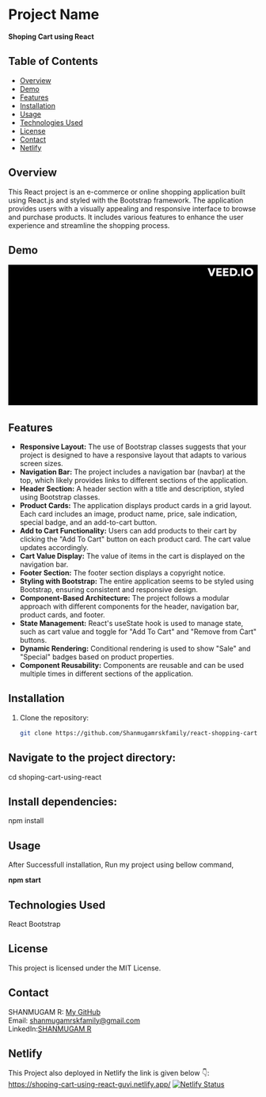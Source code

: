 # Project Name

<b>Shoping Cart using React</b>

## Table of Contents

- [Overview](#overview)
- [Demo](#demo)
- [Features](#features)
- [Installation](#installation)
- [Usage](#usage)
- [Technologies Used](#technologies-used)
- [License](#license)
- [Contact](#contact)
- [Netlify](#Netlify)

## Overview

<p>
This React project is an e-commerce or online shopping application built using React.js and styled with the Bootstrap framework. The application provides users with a visually appealing and responsive interface to browse and purchase products. It includes various features to enhance the user experience and streamline the shopping process.</p>

## Demo

<img src="./src/assets/shoping_cart.gif">

## Features

<ul>
<li><b>Responsive Layout:</b> The use of Bootstrap classes suggests that your project is designed to have a responsive layout that adapts to various screen sizes.</li>

<li><b>Navigation Bar:</b> The project includes a navigation bar (navbar) at the top, which likely provides links to different sections of the application.</li>

<li><b>Header Section:</b> A header section with a title and description, styled using Bootstrap classes.</li>

<li><b>Product Cards:</b> The application displays product cards in a grid layout. Each card includes an image, product name, price, sale indication, special badge, and an add-to-cart button.</li>

<li><b>Add to Cart Functionality:</b> Users can add products to their cart by clicking the "Add To Cart" button on each product card. The cart value updates accordingly.</li>

<li><b>Cart Value Display:</b> The value of items in the cart is displayed on the navigation bar.</li>

<li><b>Footer Section:</b> The footer section displays a copyright notice.</li>

<li><b>Styling with Bootstrap:</b> The entire application seems to be styled using Bootstrap, ensuring consistent and responsive design.</li>

<li><b>Component-Based Architecture:</b> The project follows a modular approach with different components for the header, navigation bar, product cards, and footer.</li>

<li><b>State Management:</b> React's useState hook is used to manage state, such as cart value and toggle for "Add To Cart" and "Remove from Cart" buttons.</li>

<li><b>Dynamic Rendering:</b> Conditional rendering is used to show "Sale" and "Special" badges based on product properties.</li>

<li><b>Component Reusability:</b> Components are reusable and can be used multiple times in different sections of the application.</li>
</ul>

## Installation

1. Clone the repository:
   ```sh
   git clone https://github.com/Shanmugamrskfamily/react-shopping-cart.git
   ```

## Navigate to the project directory:

cd shoping-cart-using-react

## Install dependencies:

npm install

## Usage

<p>After Successfull installation, Run my project using bellow command,
</p>

<b>npm start</b>

## Technologies Used

React
Bootstrap

## License

This project is licensed under the MIT License.

## Contact

SHANMUGAM R: <a href="https://github.com/Shanmugamrskfamily">My GitHub</a><br>
Email: shanmugamrskfamily@gmail.com<br>
LinkedIn:<a href="https://www.linkedin.com/in/shanmugamrskfamily/">SHANMUGAM R</a><br>

## Netlify

This Project also deployed in Netlify the link is given below 👇:
https://shoping-cart-using-react-guvi.netlify.app/ [![Netlify Status](https://api.netlify.com/api/v1/badges/efb048c8-a99b-4b63-a144-90472557c462/deploy-status)](https://app.netlify.com/sites/shoping-cart-using-react-guvi/deploys)
